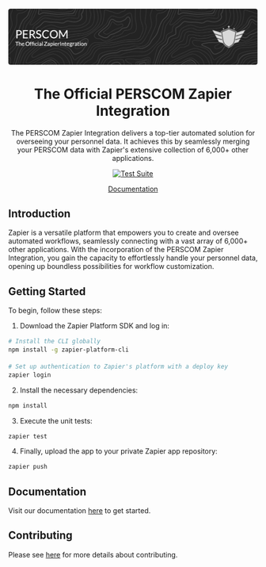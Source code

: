 <p align="center"><img src="../art/header.png" alt="Logo"></p>

<div align="center">

# The Official PERSCOM Zapier Integration

The PERSCOM Zapier Integration delivers a top-tier automated solution for overseeing your personnel data. It achieves this by seamlessly merging your PERSCOM data with Zapier's extensive collection of 6,000+ other applications.

[![Test Suite](https://github.com/DeschutesDesignGroupLLC/perscom-zapier/actions/workflows/tests.yml/badge.svg)](https://github.com/DeschutesDesignGroupLLC/perscom-zapier/actions/workflows/tests.yml)

[Documentation](https://docs.perscom.io)

</div>

## Introduction

Zapier is a versatile platform that empowers you to create and oversee automated workflows, seamlessly connecting with a vast array of 6,000+ other applications. With the incorporation of the PERSCOM Zapier Integration, you gain the capacity to effortlessly handle your personnel data, opening up boundless possibilities for workflow customization.

## Getting Started

To begin, follow these steps:

1. Download the Zapier Platform SDK and log in:

```bash
# Install the CLI globally
npm install -g zapier-platform-cli

# Set up authentication to Zapier's platform with a deploy key
zapier login
```

2. Install the necessary dependencies:

```bash
npm install
```

3. Execute the unit tests:

```bash
zapier test
```

4. Finally, upload the app to your private Zapier app repository:

```bash
zapier push
```

## Documentation

Visit our documentation [here](https://docs.perscom.io) to get started.

## Contributing

Please see [here](../.github/CONTRIBUTING.md) for more details about contributing.